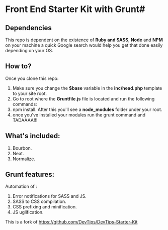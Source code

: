 # Front End Starter Kit with Grunt#

## Dependencies ##
This repo is dependent on the existence of **Ruby and SASS**, **Node** and **NPM** on your machine a quick Google search would help you get that done easily depending on your OS.

## How to? ##
Once you clone this repo:

1. Make sure you change the **$base** variable in the **inc/head.php** template to your site root.
2. Go to root where the **Gruntfile.js** file is located and run the following commands:
3. npm install. After this you'll see a **node_modules** folder under your root.
4. once you've installed your modules run the grunt command and TADAAAA!!!

## What's included: ##
1. Bourbon.
2. Neat.
3. Normalize.

## Grunt features: ##
Automation of :

1. Error notifications for SASS and JS.
2. SASS to CSS compilation.
3. CSS prefixing and minification.
4. JS uglification.

This is a fork of https://github.com/DevTips/DevTips-Starter-Kit